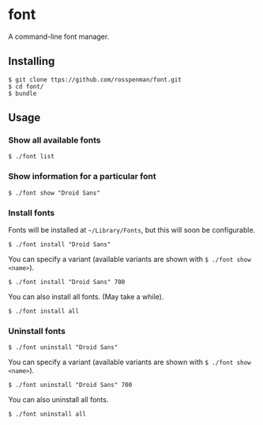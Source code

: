 font
====

A command-line font manager.

Installing
----------

```
$ git clone ttps://github.com/rosspenman/font.git
$ cd font/
$ bundle
```

Usage
-----

### Show all available fonts

`$ ./font list`

### Show information for a particular font

`$ ./font show "Droid Sans"`

### Install fonts

Fonts will be installed at `~/Library/Fonts`, but this will soon be configurable.

`$ ./font install "Droid Sans"`

You can specify a variant (available variants are shown with `$ ./font show <name>`).

`$ ./font install "Droid Sans" 700`

You can also install all fonts. (May take a while).

`$ ./font install all`

### Uninstall fonts

`$ ./font uninstall "Droid Sans"`

You can specify a variant (available variants are shown with `$ ./font show <name>`).

`$ ./font uninstall "Droid Sans" 700`

You can also uninstall all fonts.

`$ ./font uninstall all`
